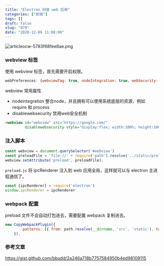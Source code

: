 ```yaml
---
title: "Electron 封装 web 应用"
categories: ["前端"]
tags: []
draft: false
slug: "879"
date: "2020-12-09 11:08:00"
---
```


![articleocw-5783f68fee8ae.png](https://img.zhangchen915.com/2020/12/1159195420.png)

### webview 标签
使用 webview 标签，首先需要开启权限。

```js
webPreferences: {webviewTag: true, nodeIntegration: true, webSecurity: false}
```
webview 常用属性
- nodeintegration 整合node，并且拥有可以使用系统底层的资源，例如 require 和 process
- disablewebsecurity 禁用web安全机制

```html
<webview id="webview" src="https://google.com/"
         disablewebsecurity style="display:flex; width:100%; height:100vh"/>
```

### 注入脚本
```js
const webview = document.querySelector('#webview')
const preloadFile = 'file://' + require('path').resolve('../static/preload.js');
webview.setAttribute('preload', preloadFile);
```

`preload.js`
将 ipcRenderer 注入到 web 应用全局，这样就可以与 electron 主进程通信了。
```js
const {ipcRenderer} = require('electron')
window.ipcRenderer = ipcRenderer
```

### webpack 配置
preload 文件不会自动打包进去，需要配置 webpack 复制进去。
```js
new CopyWebpackPlugin({
        patterns: [{ from: path.resolve(__dirname, 'src', 'static'), to: 'static' }],
    }),
```

### 参考文章
https://gist.github.com/bbudd/2a246a718b7757584950b4ed98109115
